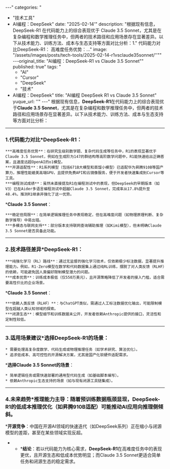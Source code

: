 
---"
categories: "
  - "技术工具"
- AI编程：DeepSeek"
date: "2025-02-14'"
description: "根据现有信息，DeepSeek-R1 在代码能力上的综合表现优于 Claude 3.5 Sonnet，尤其是在复杂编程和数学推理任务中，但两者的技术路径和应用场景存在显著差异。以下从技术能力、训练方法、成本与生态支持等方面对比分析：1."
  代码能力对比DeepSeek-R1：  高难度任务优势：..."
image: "/assets/images/posts/tech-tools/2025-02-14-r1vsclaude35sonnet/''""
---original_title: "AI编程：DeepSeek-R1  vs Claude 3.5 Sonnet""
published: true"
tags: "
  - "AI"
  - "Cursor"
  - "DeepSeek"
  - "技术"
- AI编程：DeepSeek"
title: "AI编程 DeepSeek R1 vs Claude 3.5 Sonnet"
yuque_url: ''"
---"
根据现有信息，**DeepSeek-R1**在代码能力上的综合表现优于**Claude 3.5 Sonnet**，尤其是在复杂编程和数学推理任务中，但两者的技术路径和应用场景存在显著差异。以下从技术能力、训练方法、成本与生态支持等方面对比分析：

* * *

### 1\.**代码能力对比*****DeepSeek-R1**： 

    ***高难度任务优势**：在研究生级别数学题、复杂代码生成等任务中，R1的表现显著优于Claude 3.5 Sonnet，例如在生成阶为147的群结构等高阶数学问题中，R1能快速给出正确答案，且速度远超OpenAI的o1模型。 
    ***开源适配性**：R1系列模型（包括671B大模型和蒸馏小模型）已适配华为昇腾910B等国产算力，推理性能媲美高端GPU，且提供免费API和云镜像服务，便于开发者快速集成到Cursor等工具。 
    ***编程测试成绩**：虽然未直接提及R1在编程测试中的表现，但DeepSeek的早期版本（如V3）已在Aider多语言编程测试中超越Claude 3.5 Sonnet，完成率从17.8%提升至48.4%，推测R1继承并强化了这一优势。

  ***Claude 3.5 Sonnet**： 

    ***稳定但局限**：在简单逻辑推理任务中表现稳定，但在高难度问题（如物理原理判断、复杂数学推导）中易出错。 
    ***多模态与联网支持**：部分版本支持联网查询辅助推理（如Kimi模型），但未明确Claude 3.5 Sonnet是否具备此功能。

* * *

### 2\.**技术路径差异*****DeepSeek-R1**： 

    ***纯强化学习（RL）路线**：通过无监督的强化学习技术，仅依赖极少标注数据，显著提升推理能力。例如，R1-Zero模型在数学和代码数据集上通过纯RL训练，摆脱了对人类反馈（RLHF）的依赖，可能避免因人类偏好限制模型潜力的问题。 
    ***成本优势**：训练成本极低（仅550万美元），且开源策略降低了开发者的接入门槛，适合需要高性价比的企业场景。

  ***Claude 3.5 Sonnet**： 

    ***依赖人类反馈（RLHF）**：与ChatGPT类似，需通过人工标注数据优化输出，可能限制模型在超越人类认知领域的探索。 
    ***闭源生态**：模型细节和训练数据未公开，开发者依赖Anthropic提供的接口，灵活性和定制性较低。

* * *

### 3\.**适用场景建议*****选择DeepSeek-R1的场景**： 

    * 需要处理高复杂度数学、代码生成或物理推理任务（如学术研究、算法优化）。 
    * 追求低成本、高可控性的开源解决方案，尤其是国产化软硬件适配需求。

  ***选择Claude 3.5 Sonnet的场景**： 

    * 简单逻辑任务或需快速部署的通用型代码生成（如基础脚本编写）。 
    * 依赖Anthropic生态支持的场景（如与现有闭源工具链集成）。

* * *

### 4\.**未来趋势*****推理能力主导**：随着预训练数据瓶颈显现，DeepSeek-R1的低成本推理优化（如昇腾910B适配）可能推动AI应用向推理侧倾斜。 
  ***开源竞争**：中国在开源AI领域的快速迭代（如DeepSeek系列）正在缩小与闭源模型的差距，甚至在某些领域实现反超。

* * ***结论**：若以代码能力为核心需求，**DeepSeek-R1**在高难度任务中的表现更优，且开源生态和低成本优势明显；而Claude 3.5 Sonnet更适合简单任务和闭源生态的稳定需求。
